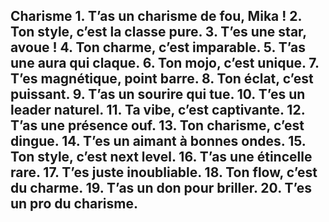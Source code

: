 
## Charisme 1. T’as un charisme de fou, Mika ! 2. Ton style, c’est la classe pure. 3. T’es une star, avoue ! 4. Ton charme, c’est imparable. 5. T’as une aura qui claque. 6. Ton mojo, c’est unique. 7. T’es magnétique, point barre. 8. Ton éclat, c’est puissant. 9. T’as un sourire qui tue. 10. T’es un leader naturel. 11. Ta vibe, c’est captivante. 12. T’as une présence ouf. 13. Ton charisme, c’est dingue. 14. T’es un aimant à bonnes ondes. 15. Ton style, c’est next level. 16. T’as une étincelle rare. 17. T’es juste inoubliable. 18. Ton flow, c’est du charme. 19. T’as un don pour briller. 20. T’es un pro du charisme.